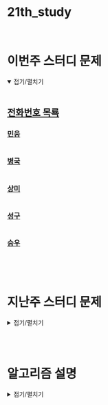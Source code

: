 # 21th_study
<br/>

# 이번주 스터디 문제
<details markdown="1" open>
<summary>접기/펼치기</summary>

<br/>

## [전화번호 목룍](https://www.acmicpc.net/problem/5052)
### [민웅](./전화번호%20목록/민웅.py)
```py
```
### [병국](./전화번호%20목록/병국.py)
```py
```
### [상미](./전화번호%20목록/상미.py)
```py
```
### [성구](./전화번호%20목록/성구.py)
```py
```
### [승우](./전화번호%20목록/승우.py)
```py
```
</details>

<br/><br/>

# 지난주 스터디 문제

<details markdown="1">
<summary>접기/펼치기</summary>

## [단어의 적합성 판단](https://www.codetree.ai/problems/judgment-of-adequacy-of-words/description)
### [민웅](./단어의%20적합성%20판단/민웅.py)
```py
```
### [병국](./단어의%20적합성%20판단/병국.py)
```py
```
### [상미](./단어의%20적합성%20판단/상미.py)
```py
```
### [성구](./단어의%20적합성%20판단/성구.py)
```py
import sys
input = sys.stdin.readline


def solution():
    n = int(input())
    moum = set(["a", "e", "i", "o", "u"])
    for _ in range(n):
        s = input().strip()
        # 모음, 자음개수, 모음개수, 같은 글자, e개수, o개수
        cnt = [0, 0, 0, 0, 0, 0, 0]
        for i in range(len(s)):
            if i == 0:
                if s[i] in moum:
                    cnt[0] = 1
                    cnt[2] += 1
                    if s[i] == "e":
                        cnt[4] += 1
                    elif s[i] == "o":
                        cnt[5] += 1
                    else:
                        cnt[3] +=1
                else:
                    cnt[1] =+ 1
                    cnt[3] +=1
                continue
            
            if s[i] in moum:
                cnt[0] =1
                cnt[2] += 1
                if s[i] == "e":
                    cnt[4] += 1
                    cnt[5] = 0
                    cnt[3] = 0
                elif s[i] == "o":
                    cnt[5] += 1
                    cnt[4] = 0
                    cnt[3] = 0
                else:
                    if s[i] == s[i-1] and s[i-1] in moum:
                        cnt[3] += 1
                    else:
                        cnt[3] = 1
                    cnt[4] = 0
                    cnt[5] = 0
                cnt[1] = 0
            else:
                if s[i] == s[i-1] and s[i-1] not in moum:
                    cnt[3] += 1
                else:
                    cnt[3] = 1
                cnt[1] += 1
                cnt[2] = 0
                cnt[4] = 0
                cnt[5] = 0
            if cnt[1] >=3 or cnt[2] >= 3 or cnt[4] >=3 or cnt[5]>=3 or cnt[3] >=2:
                print(0)
                break
        else:
            if cnt[0]:
                print(1)
            else:
                print(0)
        


if __name__ == "__main__":
    solution()
```
### [승우](./단어의%20적합성%20판단/승우.py)
```py
```

## [블럭 놀이](https://www.codetree.ai/problems/block-game/description)
### [민웅](./블럭%20놀이/민웅.py)
```py
```
### [병국](./블럭%20놀이/병국.py)
```py
```
### [상미](./블럭%20놀이/상미.py)
```py
```
### [성구](./블럭%20놀이/성구.py)
```py
import sys
input = sys.stdin.readline

N, M, Q = map(int, input().split())
board = [[0] * M for _ in range(N)]
near = [(0,1), (0,-1),(1,0),(-1,0)]

def putin(i:int, j:int, num:int):
    board[i-1][j-1] = max(board[i-1][j-1], num)


def up():
    candi = 0
    for j in range(M):
        nums = []
        for k in range(N):
            if board[k][j]:
                nums.append(board[k][j])
                board[k][j] = 0
        if nums:
            for k in range(len(nums)):
                board[k][j] = nums[k]
        
    for j in range(M):
        for di, dj in near:
            ni, nj = di, j+dj
            if 0<=ni<N and 0<= nj <M and board[0][j] != 0 and board[0][j] == board[ni][nj]:
                board[0][j] = 0
                board[ni][nj] = 0
                candi += 1
    if candi:
        return 1
    
    return 0

def down():
    candi = 0
    for j in range(M):
        nums = []
        for k in range(N-1,-1,-1):
            if board[k][j]:
                nums.append(board[k][j])
                board[k][j] = 0
        if nums:
            for k in range(len(nums)):
                board[N-1-k][j] = nums[k]
        
    for j in range(M):
        for di, dj in near:
            ni, nj = N-1+di, j+dj
            if 0<=ni<N and 0<= nj <M and board[N-1][j] != 0 and board[N-1][j] == board[ni][nj]:
                board[0][j] = 0
                board[ni][nj] = 0
                candi += 1
    if candi:
        return 1
    
    return 0

def delete(i:int, j:int):
    board[i-1][j-1] = 0


for _ in range(Q):
    order, *actions = map(int, input().strip().split())
    if order == 1:
        putin(*actions)
    elif order == 2:
        while up():
            pass
    elif order == 3:
        while down():
            pass
    else:
        delete(*actions)
    
[print(*board[i]) for i in range(N)]
```
### [승우](./블럭%20놀이/승우.py)
```py
```

## [숫자가 겹치지 않는 구간](https://www.codetree.ai/problems/non-overlapping-interval-of-nums/description)
### [민웅](./숫자가%20겹치지%20않는%20구간/민웅.py)
```py
```
### [병국](./숫자가%20겹치지%20않는%20구간/병국.py)
```py
```
### [상미](./숫자가%20겹치지%20않는%20구간/상미.py)
```py
```
### [성구](./숫자가%20겹치지%20않는%20구간/성구.py)
```py
import sys
from collections import deque
input = sys.stdin.readline

def solution():
    N = int(input())
    arr = list(map(int, input().split()))
    visited = set()
    stack = deque([])
    maxlen = -1
    for i in range(N):
        if stack:
            maxlen = max(maxlen, len(stack))
            while stack and arr[i] in visited:
                s = stack.popleft()
                visited.discard(s)
        stack.append(arr[i])
        visited.add(arr[i])
    print(maxlen)

if __name__ == "__main__":
    solution()
```
### [승우](./숫자가%20겹치지%20않는%20구간/승우.py)
```py
```
</details>

<br/><br/>

# 알고리즘 설명
<details markdown="1">
<summary>접기/펼치기</summary>
</details>